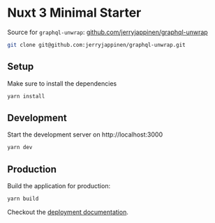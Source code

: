 # Nuxt 3 Minimal Starter

Source for `graphql-unwrap`: [github.com/jerryjappinen/graphql-unwrap](https://github.com/jerryjappinen/graphql-unwrap)

```sh
git clone git@github.com:jerryjappinen/graphql-unwrap.git
```

## Setup

Make sure to install the dependencies

```bash
yarn install
```

## Development

Start the development server on http://localhost:3000

```bash
yarn dev
```

## Production

Build the application for production:

```bash
yarn build
```

Checkout the [deployment documentation](https://v3.nuxtjs.org/docs/deployment).
